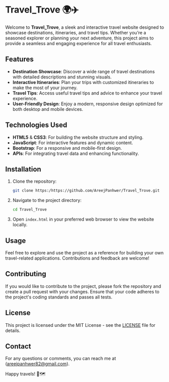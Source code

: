 # Travel_Trove 🌍✈️

Welcome to **Travel_Trove**, a sleek and interactive travel website designed to showcase destinations, itineraries, and travel tips. Whether you’re a seasoned explorer or planning your next adventure, this project aims to provide a seamless and engaging experience for all travel enthusiasts.

## Features

- **Destination Showcase**: Discover a wide range of travel destinations with detailed descriptions and stunning visuals.
- **Interactive Itineraries**: Plan your trips with customized itineraries to make the most of your journey.
- **Travel Tips**: Access useful travel tips and advice to enhance your travel experience.
- **User-Friendly Design**: Enjoy a modern, responsive design optimized for both desktop and mobile devices.

## Technologies Used

- **HTML5** & **CSS3**: For building the website structure and styling.
- **JavaScript**: For interactive features and dynamic content.
- **Bootstrap**: For a responsive and mobile-first design.
- **APIs**: For integrating travel data and enhancing functionality.

## Installation

1. Clone the repository:
    ```bash
    git clone https:/https://github.com/AreejPanhwer/Travel_Trove.git
    ```

2. Navigate to the project directory:
    ```bash
    cd Travel_Trove
    ```

3. Open `index.html` in your preferred web browser to view the website locally.

## Usage

Feel free to explore and use the project as a reference for building your own travel-related applications. Contributions and feedback are welcome!

## Contributing

If you would like to contribute to the project, please fork the repository and create a pull request with your changes. Ensure that your code adheres to the project's coding standards and passes all tests.

## License

This project is licensed under the MIT License - see the [LICENSE](LICENSE) file for details.

## Contact

For any questions or comments, you can reach me at (areejpanhwer82@gmail.com).


Happy travels! 🌟🗺️

